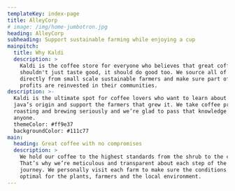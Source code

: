 ```yaml
---
templateKey: index-page
title: AlleyCorp
# image: /img/home-jumbotron.jpg
heading: AlleyCorp
subheading: Support sustainable farming while enjoying a cup
mainpitch:
  title: Why Kaldi
  description: >
    Kaldi is the coffee store for everyone who believes that great coffee	
    shouldn't just taste good, it should do good too. We source all of our beans	
    directly from small scale sustainable farmers and make sure part of the	
    profits are reinvested in their communities.
description: >-
  Kaldi is the ultimate spot for coffee lovers who want to learn about their	
  java’s origin and support the farmers that grew it. We take coffee production,	
  roasting and brewing seriously and we’re glad to pass that knowledge to	
  anyone.
  themeColor: #ff9e37
  backgroundColor: #111c77
main:
  heading: Great coffee with no compromises
  description: >
    We hold our coffee to the highest standards from the shrub to the cup.	
    That’s why we’re meticulous and transparent about each step of the coffee’s	
    journey. We personally visit each farm to make sure the conditions are	
    optimal for the plants, farmers and the local environment.
---
```

